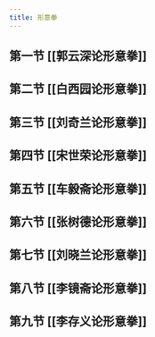 ```yaml
---
title: 形意拳
---
```


## 第一节 [[郭云深论形意拳]]

## 第二节 [[白西园论形意拳]]
## 第三节 [[刘奇兰论形意拳]]
## 第四节 [[宋世荣论形意拳]]
## 第五节 [[车毅斋论形意拳]]
## 第六节 [[张树德论形意拳]]
## 第七节 [[刘晓兰论形意拳]]
## 第八节 [[李镜斋论形意拳]]
## 第九节 [[李存义论形意拳]]
##
